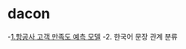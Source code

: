 # dacon

  -[1.항공사 고객 만족도 예측 모델](https://github.com/suhyehye/dacon/tree/main/1.%ED%95%AD%EA%B3%B5%EC%82%AC%20%EA%B3%A0%EA%B0%9D%EB%A7%8C%EC%A1%B1%EB%8F%84%20%EC%98%88%EC%B8%A1) 
  -2. 한국어 문장 관계 분류 
